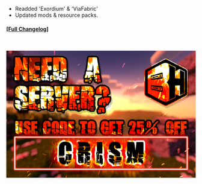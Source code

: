 




- Readded 'Exordium' & 'ViaFabric'
- Updated mods & resource packs.


#### **[[Full Changelog]](https://wiki.crismpack.net/modpacks/breakneck-optimized/changelog/1.21/1.21.1#v4.1.3)**

<br>

<p><a href='https://bisecthosting.com/CRISM'><img src='https://github.com/CrismPack/CDN/blob/main/desc/breakneck/bh.png?raw=true' width='1000' /></a></p>